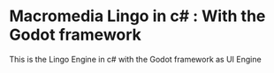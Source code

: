 # Macromedia Lingo in c# : With the Godot framework

This is the Lingo Engine in c# with the Godot framework as UI Engine

